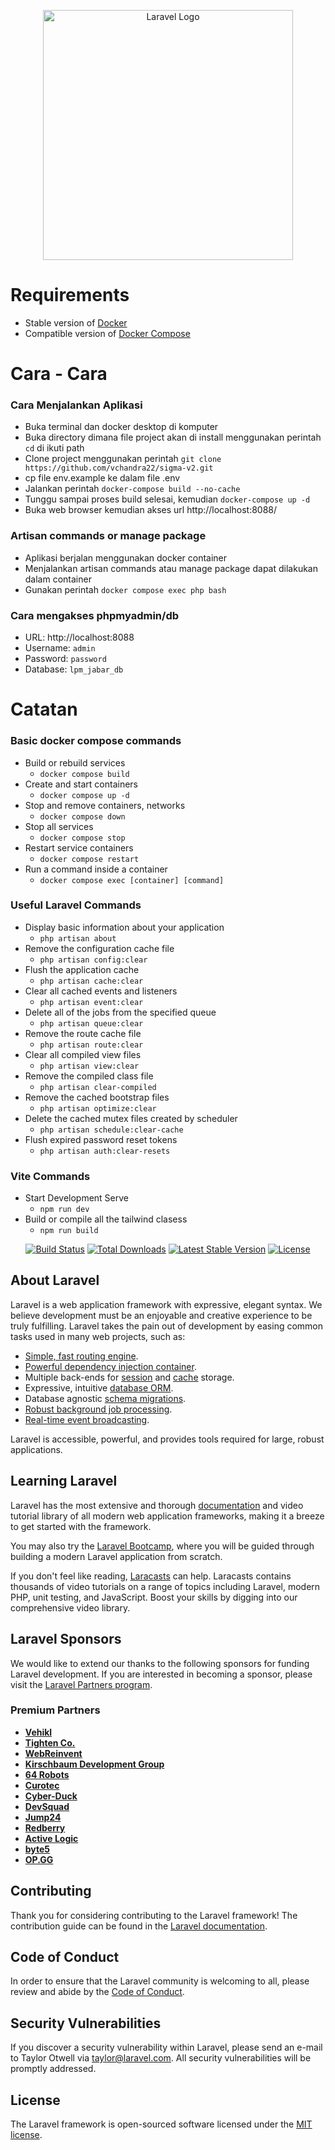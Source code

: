 <p align="center"><a href="https://laravel.com" target="_blank"><img src="https://raw.githubusercontent.com/laravel/art/master/logo-lockup/5%20SVG/2%20CMYK/1%20Full%20Color/laravel-logolockup-cmyk-red.svg" width="400" alt="Laravel Logo"></a></p>

# Requirements

-   Stable version of [Docker](https://docs.docker.com/engine/install/)
-   Compatible version of [Docker Compose](https://docs.docker.com/compose/install/#install-compose)

# Cara - Cara

### Cara Menjalankan Aplikasi

-   Buka terminal dan docker desktop di komputer
-   Buka directory dimana file project akan di install menggunakan perintah `cd` di ikuti path
-   Clone project menggunakan perintah `git clone https://github.com/vchandra22/sigma-v2.git`
-   cp file env.example ke dalam file .env
-   Jalankan perintah `docker-compose build --no-cache`
-   Tunggu sampai proses build selesai, kemudian `docker-compose up -d`
-   Buka web browser kemudian akses url http://localhost:8088/

### Artisan commands or manage package

-   Aplikasi berjalan menggunakan docker container
-   Menjalankan artisan commands atau manage package dapat dilakukan dalam container
-   Gunakan perintah `docker compose exec php bash`

### Cara mengakses phpmyadmin/db

-   URL: http://localhost:8088
-   Username: `admin`
-   Password: `password`
-   Database: `lpm_jabar_db`

# Catatan

### Basic docker compose commands

-   Build or rebuild services
    -   `docker compose build`
-   Create and start containers
    -   `docker compose up -d`
-   Stop and remove containers, networks
    -   `docker compose down`
-   Stop all services
    -   `docker compose stop`
-   Restart service containers
    -   `docker compose restart`
-   Run a command inside a container
    -   `docker compose exec [container] [command]`

### Useful Laravel Commands

-   Display basic information about your application
    -   `php artisan about`
-   Remove the configuration cache file
    -   `php artisan config:clear`
-   Flush the application cache
    -   `php artisan cache:clear`
-   Clear all cached events and listeners
    -   `php artisan event:clear`
-   Delete all of the jobs from the specified queue
    -   `php artisan queue:clear`
-   Remove the route cache file
    -   `php artisan route:clear`
-   Clear all compiled view files
    -   `php artisan view:clear`
-   Remove the compiled class file
    -   `php artisan clear-compiled`
-   Remove the cached bootstrap files
    -   `php artisan optimize:clear`
-   Delete the cached mutex files created by scheduler
    -   `php artisan schedule:clear-cache`
-   Flush expired password reset tokens
    -   `php artisan auth:clear-resets`

### Vite Commands

-   Start Development Serve
    -   `npm run dev`
-   Build or compile all the tailwind clasess
    -   `npm run build`

<p align="center">
<a href="https://github.com/laravel/framework/actions"><img src="https://github.com/laravel/framework/workflows/tests/badge.svg" alt="Build Status"></a>
<a href="https://packagist.org/packages/laravel/framework"><img src="https://img.shields.io/packagist/dt/laravel/framework" alt="Total Downloads"></a>
<a href="https://packagist.org/packages/laravel/framework"><img src="https://img.shields.io/packagist/v/laravel/framework" alt="Latest Stable Version"></a>
<a href="https://packagist.org/packages/laravel/framework"><img src="https://img.shields.io/packagist/l/laravel/framework" alt="License"></a>
</p>

## About Laravel

Laravel is a web application framework with expressive, elegant syntax. We believe development must be an enjoyable and creative experience to be truly fulfilling. Laravel takes the pain out of development by easing common tasks used in many web projects, such as:

-   [Simple, fast routing engine](https://laravel.com/docs/routing).
-   [Powerful dependency injection container](https://laravel.com/docs/container).
-   Multiple back-ends for [session](https://laravel.com/docs/session) and [cache](https://laravel.com/docs/cache) storage.
-   Expressive, intuitive [database ORM](https://laravel.com/docs/eloquent).
-   Database agnostic [schema migrations](https://laravel.com/docs/migrations).
-   [Robust background job processing](https://laravel.com/docs/queues).
-   [Real-time event broadcasting](https://laravel.com/docs/broadcasting).

Laravel is accessible, powerful, and provides tools required for large, robust applications.

## Learning Laravel

Laravel has the most extensive and thorough [documentation](https://laravel.com/docs) and video tutorial library of all modern web application frameworks, making it a breeze to get started with the framework.

You may also try the [Laravel Bootcamp](https://bootcamp.laravel.com), where you will be guided through building a modern Laravel application from scratch.

If you don't feel like reading, [Laracasts](https://laracasts.com) can help. Laracasts contains thousands of video tutorials on a range of topics including Laravel, modern PHP, unit testing, and JavaScript. Boost your skills by digging into our comprehensive video library.

## Laravel Sponsors

We would like to extend our thanks to the following sponsors for funding Laravel development. If you are interested in becoming a sponsor, please visit the [Laravel Partners program](https://partners.laravel.com).

### Premium Partners

-   **[Vehikl](https://vehikl.com/)**
-   **[Tighten Co.](https://tighten.co)**
-   **[WebReinvent](https://webreinvent.com/)**
-   **[Kirschbaum Development Group](https://kirschbaumdevelopment.com)**
-   **[64 Robots](https://64robots.com)**
-   **[Curotec](https://www.curotec.com/services/technologies/laravel/)**
-   **[Cyber-Duck](https://cyber-duck.co.uk)**
-   **[DevSquad](https://devsquad.com/hire-laravel-developers)**
-   **[Jump24](https://jump24.co.uk)**
-   **[Redberry](https://redberry.international/laravel/)**
-   **[Active Logic](https://activelogic.com)**
-   **[byte5](https://byte5.de)**
-   **[OP.GG](https://op.gg)**

## Contributing

Thank you for considering contributing to the Laravel framework! The contribution guide can be found in the [Laravel documentation](https://laravel.com/docs/contributions).

## Code of Conduct

In order to ensure that the Laravel community is welcoming to all, please review and abide by the [Code of Conduct](https://laravel.com/docs/contributions#code-of-conduct).

## Security Vulnerabilities

If you discover a security vulnerability within Laravel, please send an e-mail to Taylor Otwell via [taylor@laravel.com](mailto:taylor@laravel.com). All security vulnerabilities will be promptly addressed.

## License

The Laravel framework is open-sourced software licensed under the [MIT license](https://opensource.org/licenses/MIT).
